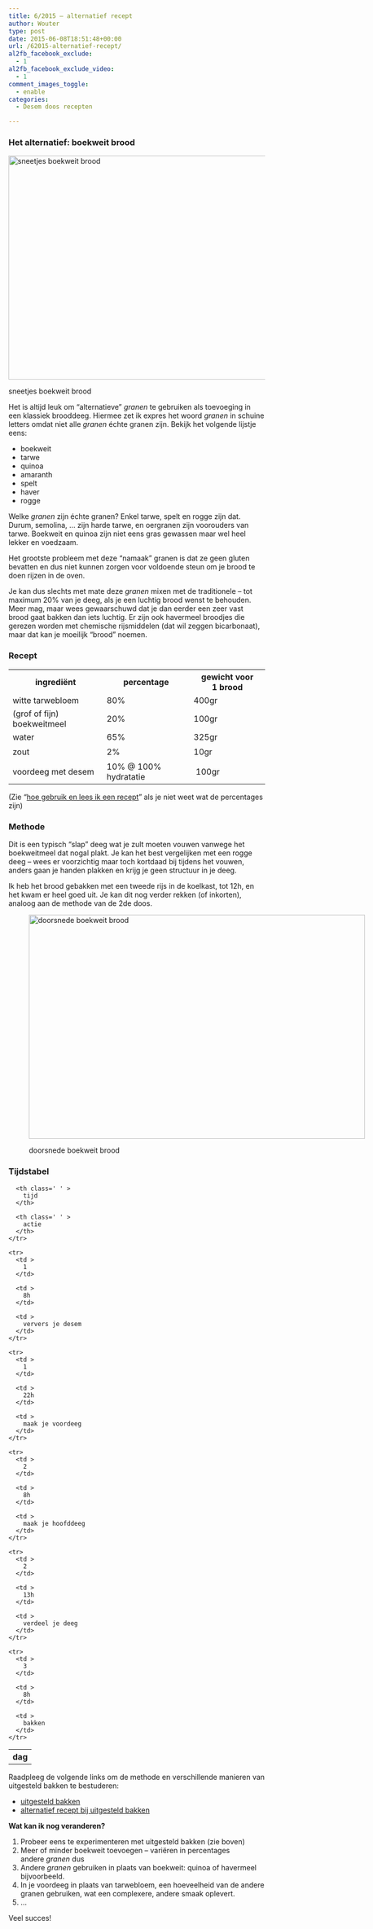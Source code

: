 ```yaml
---
title: 6/2015 – alternatief recept
author: Wouter
type: post
date: 2015-06-08T18:51:48+00:00
url: /62015-alternatief-recept/
al2fb_facebook_exclude:
  - 1
al2fb_facebook_exclude_video:
  - 1
comment_images_toggle:
  - enable
categories:
  - Desem doos recepten

---
```

### Het alternatief: boekweit brood<figure id="attachment_877" style="width: 660px" class="wp-caption aligncenter">

[<img class="size-large wp-image-877" src="http://www.redzuurdesem.be/wp-content/uploads/2015/06/MG_0956-1024x683.jpg" alt="sneetjes boekweit brood" width="660" height="440" srcset="http://www.redzuurdesem.be/wp-content/uploads/2015/06/MG_0956-1024x683.jpg 1024w, http://www.redzuurdesem.be/wp-content/uploads/2015/06/MG_0956-300x200.jpg 300w" sizes="(max-width: 660px) 100vw, 660px" />][1]<figcaption class="wp-caption-text">sneetjes boekweit brood</figcaption></figure> 

Het is altijd leuk om &#8220;alternatieve&#8221; _granen_ te gebruiken als toevoeging in een klassiek brooddeeg. Hiermee zet ik expres het woord _granen_ in schuine letters omdat niet alle _granen_ échte granen zijn. Bekijk het volgende lijstje eens:

  * boekweit
  * tarwe
  * quinoa
  * amaranth
  * spelt
  * haver
  * rogge

Welke _granen_ zijn échte granen? Enkel tarwe, spelt en rogge zijn dat. Durum, semolina, &#8230; zijn harde tarwe, en oergranen zijn voorouders van tarwe. Boekweit en quinoa zijn niet eens gras gewassen maar wel heel lekker en voedzaam.
  
Het grootste probleem met deze &#8220;namaak&#8221; granen is dat ze geen gluten bevatten en dus niet kunnen zorgen voor voldoende steun om je brood te doen rijzen in de oven.

Je kan dus slechts met mate deze _granen_ mixen met de traditionele &#8211; tot maximum 20% van je deeg, als je een luchtig brood wenst te behouden. Meer mag, maar wees gewaarschuwd dat je dan eerder een zeer vast brood gaat bakken dan iets luchtig. Er zijn ook havermeel broodjes die gerezen worden met chemische rijsmiddelen (dat wil zeggen bicarbonaat), maar dat kan je moeilijk &#8220;brood&#8221; noemen.

### Recept

<div class="table-responsive">
<table  style="width:100%; "  class="easy-table easy-table-default tablesorter  table table-striped" border="0">
<tr>
<th class=' ' >
ingrediënt
</th>

<th class=' ' >
percentage
</th>

<th class=' ' >
gewicht voor 1 brood
</th>
</tr>

<tr>
<td >
witte tarwebloem
</td>

<td >
80%
</td>

<td >
400gr
</td>
</tr>

<tr>
<td >
(grof of fijn) boekweitmeel
</td>

<td >
20%
</td>

<td >
100gr
</td>
</tr>

<tr>
<td >
water
</td>

<td >
65%
</td>

<td >
325gr
</td>
</tr>

<tr>
<td >
<span style="line-height: 1.6471;">zout</td> 

<td >
2%
</td>

<td >
10gr
</td></tr> 

<tr>
<td >
</span><span style="line-height: 1.6471;">voordeeg met desem</td> 

<td >
10% @ 100% hydratatie
</td>

<td >
 100gr</span><span style="line-height: 1.6471;"></td> </tr> </tbody></table></div></span></p> 

<p>
  (Zie &#8220;<a title="Hoe gebruik en lees ik een recept?" href="http://www.redzuurdesem.be/hoe-gebruik-en-lees-ik-een-recept/">hoe gebruik en lees ik een recept</a>&#8221; als je niet weet wat de percentages zijn)
</p>

<h3>
  Methode
</h3>

<p>
  Dit is een typisch &#8220;slap&#8221; deeg wat je zult moeten vouwen vanwege het boekweitmeel dat nogal plakt. Je kan het best vergelijken met een rogge deeg &#8211; wees er voorzichtig maar toch kortdaad bij tijdens het vouwen, anders gaan je handen plakken en krijg je geen structuur in je deeg.
</p>

<p>
  Ik heb het brood gebakken met een tweede rijs in de koelkast, tot 12h, en het kwam er heel goed uit. Je kan dit nog verder rekken (of inkorten), analoog aan de methode van de 2de doos.
</p><figure id="attachment_878" style="width: 660px" class="wp-caption aligncenter">

<a href="http://www.redzuurdesem.be/wp-content/uploads/2015/06/MG_0958.jpg"><img class="size-large wp-image-878" src="http://www.redzuurdesem.be/wp-content/uploads/2015/06/MG_0958-1024x683.jpg" alt="doorsnede boekweit brood" width="660" height="440" srcset="http://www.redzuurdesem.be/wp-content/uploads/2015/06/MG_0958-1024x683.jpg 1024w, http://www.redzuurdesem.be/wp-content/uploads/2015/06/MG_0958-300x200.jpg 300w" sizes="(max-width: 660px) 100vw, 660px" /></a><figcaption class="wp-caption-text">doorsnede boekweit brood</figcaption></figure> 

<h3>
  Tijdstabel
</h3>

<div class="table-responsive">
  <table  style="width:100%; "  class="easy-table easy-table-default tablesorter  table table-striped" border="0">
    <tr>
      <th class=' ' >
        dag
      </th>
      
      <th class=' ' >
        tijd
      </th>
      
      <th class=' ' >
        actie
      </th>
    </tr>
    
    <tr>
      <td >
        1
      </td>
      
      <td >
        8h
      </td>
      
      <td >
        ververs je desem
      </td>
    </tr>
    
    <tr>
      <td >
        1
      </td>
      
      <td >
        22h
      </td>
      
      <td >
        maak je voordeeg
      </td>
    </tr>
    
    <tr>
      <td >
        2
      </td>
      
      <td >
        8h
      </td>
      
      <td >
        maak je hoofddeeg
      </td>
    </tr>
    
    <tr>
      <td >
        2
      </td>
      
      <td >
        13h
      </td>
      
      <td >
        verdeel je deeg
      </td>
    </tr>
    
    <tr>
      <td >
        3
      </td>
      
      <td >
        8h
      </td>
      
      <td >
        bakken
      </td>
    </tr>
  </table>
</div>

<p>
  Raadpleeg de volgende links om de methode en verschillende manieren van uitgesteld bakken te bestuderen:
</p>

<ul>
  <li>
    <a href="http://www.redzuurdesem.be/42015-uitgesteld-bakken/">uitgesteld bakken</a>
  </li>
  <li>
    <a href="http://www.redzuurdesem.be/42015-alternatief-recept/">alternatief recept bij uitgesteld bakken</a>
  </li>
</ul>

<p>
  <strong>Wat kan ik nog veranderen?</strong>
</p>

<ol>
  <li>
    Probeer eens te experimenteren met uitgesteld bakken (zie boven)
  </li>
  <li>
    Meer of minder boekweit toevoegen &#8211; variëren in percentages andere <em>granen</em> dus
  </li>
  <li>
    Andere <em>granen</em> gebruiken in plaats van boekweit: quinoa of havermeel bijvoorbeeld.
  </li>
  <li>
    In je voordeeg in plaats van tarwebloem, een hoeveelheid van de andere granen gebruiken, wat een complexere, andere smaak oplevert.
  </li>
  <li>
    &#8230;
  </li>
</ol>

<p>
  Veel succes!
</p>

 [1]: http://www.redzuurdesem.be/wp-content/uploads/2015/06/MG_0956.jpg